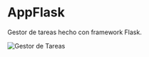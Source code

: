 # AppFlask
Gestor de tareas hecho con framework Flask.

![Gestor de Tareas](https://github.com/IsabeloCastillo/AppFlask/commit/80fc3b1853e40f2d8a7b9f8044741b58520a7cde)
